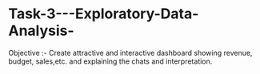 # Task-3---Exploratory-Data-Analysis-
Objective :-                      Create attractive and interactive dashboard showing revenue, budget, sales,etc. and explaining the chats and interpretation. 
